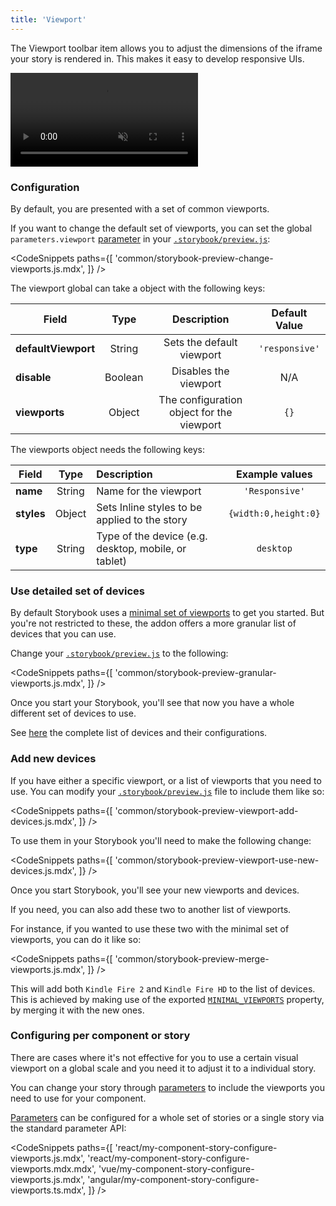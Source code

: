 ```yaml
---
title: 'Viewport'
---
```


The Viewport toolbar item allows you to adjust the dimensions of the iframe your story is rendered in. This makes it easy to develop responsive UIs.

<video autoPlay muted playsInline loop>
  <source
    src="addon-viewports-optimized.mp4"
    type="video/mp4"
  />
</video>

### Configuration

By default, you are presented with a set of common viewports.

If you want to change the default set of viewports, you can set the global `parameters.viewport` [parameter](../writing-stories/parameters.md) in your [`.storybook/preview.js`](../configure/overview.md#configure-story-rendering):

<!-- prettier-ignore-start -->

<CodeSnippets
  paths={[
    'common/storybook-preview-change-viewports.js.mdx',
  ]}
/>

<!-- prettier-ignore-end -->

The viewport global can take a object with the following keys:

| Field               |  Type   |                Description                | Default Value  |
| ------------------- | :-----: | :---------------------------------------: | :------------: |
| **defaultViewport** | String  |         Sets the default viewport         | `'responsive'` |
| **disable**         | Boolean |           Disables the viewport           |      N/A       |
| **viewports**       | Object  | The configuration object for the viewport |      `{}`      |

The viewports object needs the following keys:

| Field      |  Type  | Description                                          |    Example values    |
| ---------- | :----: | :--------------------------------------------------- | :------------------: |
| **name**   | String | Name for the viewport                                |    `'Responsive'`    |
| **styles** | Object | Sets Inline styles to be applied to the story        | `{width:0,height:0}` |
| **type**   | String | Type of the device (e.g. desktop, mobile, or tablet) |      `desktop`       |

### Use detailed set of devices

By default Storybook uses a [minimal set of viewports](https://github.com/storybookjs/storybook/blob/master/addons/viewport/src/defaults.ts#L135) to get you started. But you're not restricted to these, the addon offers a more granular list of devices that you can use.

Change your [`.storybook/preview.js`](../configure/overview.md#configure-story-rendering) to the following:

<!-- prettier-ignore-start -->

<CodeSnippets
  paths={[
    'common/storybook-preview-granular-viewports.js.mdx',
  ]}
/>

<!-- prettier-ignore-end -->

Once you start your Storybook, you'll see that now you have a whole different set of devices to use.

See [here](https://github.com/storybookjs/storybook/blob/master/addons/viewport/src/defaults.ts#L3) the complete list of devices and their configurations.

### Add new devices

If you have either a specific viewport, or a list of viewports that you need to use. You can modify your [`.storybook/preview.js`](../configure/overview.md#configure-story-rendering) file to include them like so:

<!-- prettier-ignore-start -->

<CodeSnippets
  paths={[
    'common/storybook-preview-viewport-add-devices.js.mdx',
  ]}
/>

<!-- prettier-ignore-end -->

To use them in your Storybook you'll need to make the following change:

<!-- prettier-ignore-start -->

<CodeSnippets
  paths={[
    'common/storybook-preview-viewport-use-new-devices.js.mdx',
  ]}
/>

<!-- prettier-ignore-end -->

Once you start Storybook, you'll see your new viewports and devices.

If you need, you can also add these two to another list of viewports.

For instance, if you wanted to use these two with the minimal set of viewports, you can do it like so:

<!-- prettier-ignore-start -->

<CodeSnippets
  paths={[
    'common/storybook-preview-merge-viewports.js.mdx',
  ]}
/>

<!-- prettier-ignore-end -->

This will add both `Kindle Fire 2` and `Kindle Fire HD` to the list of devices. This is achieved by making use of the exported [`MINIMAL_VIEWPORTS`](https://github.com/storybookjs/storybook/blob/master/addons/viewport/src/defaults.ts#L135) property, by merging it with the new ones.

### Configuring per component or story

There are cases where it's not effective for you to use a certain visual viewport on a global scale and you need it to adjust it to a individual story.

You can change your story through [parameters](../writing-stories/parameters.md) to include the viewports you need to use for your component.

[Parameters](../writing-stories/parameters.md) can be configured for a whole set of stories or a single story via the standard parameter API:

<!-- prettier-ignore-start -->

<CodeSnippets
  paths={[
    'react/my-component-story-configure-viewports.js.mdx',
    'react/my-component-story-configure-viewports.mdx.mdx',
    'vue/my-component-story-configure-viewports.js.mdx',
    'angular/my-component-story-configure-viewports.ts.mdx',
  ]}
/>

<!-- prettier-ignore-end -->
